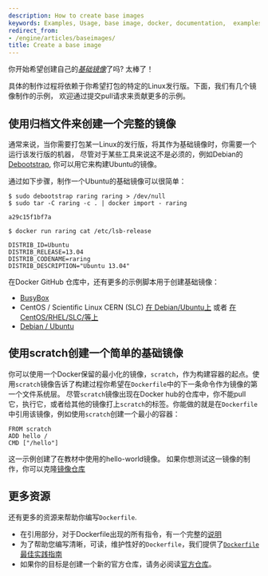 ```yaml
---
description: How to create base images
keywords: Examples, Usage, base image, docker, documentation,  examples
redirect_from:
- /engine/articles/baseimages/
title: Create a base image
---
```


你开始希望创建自己的[*基础镜像*](../../reference/glossary.md#base-image)了吗? 太棒了！

具体的制作过程将依赖于你希望打包的特定的Linux发行版。下面，我们有几个镜像制作的示例，
欢迎通过提交pull请求来贡献更多的示例。

## 使用归档文件来创建一个完整的镜像

通常来说，当你需要打包某一Linux的发行版，将其作为基础镜像时，你需要一个运行该发行版的机器，
尽管对于某些工具来说这不是必须的，例如Debian的[Debootstrap](https://wiki.debian.org/Debootstrap),
你可以用它来构建Ubuntu的镜像。

通过如下步骤，制作一个Ubuntu的基础镜像可以很简单：

    $ sudo debootstrap raring raring > /dev/null
    $ sudo tar -C raring -c . | docker import - raring

    a29c15f1bf7a

    $ docker run raring cat /etc/lsb-release

    DISTRIB_ID=Ubuntu
    DISTRIB_RELEASE=13.04
    DISTRIB_CODENAME=raring
    DISTRIB_DESCRIPTION="Ubuntu 13.04"

在Docker GitHub 仓库中，还有更多的示例脚本用于创建基础镜像：

 - [BusyBox](https://github.com/docker/docker/blob/master/contrib/mkimage-busybox.sh)
 - CentOS / Scientific Linux CERN (SLC) [在 Debian/Ubuntu上](
   https://github.com/docker/docker/blob/master/contrib/mkimage-rinse.sh) 或者
   [在 CentOS/RHEL/SLC/等上](
   https://github.com/docker/docker/blob/master/contrib/mkimage-yum.sh)
 - [Debian / Ubuntu](
   https://github.com/docker/docker/blob/master/contrib/mkimage-debootstrap.sh)

## 使用scratch创建一个简单的基础镜像

你可以使用一个Docker保留的最小化的镜像，`scratch`，作为构建容器的起点。使用`scratch`镜像告诉了构建过程你希望在`Dockerfile`中的下一条命令作为镜像的第一个文件系统层。
尽管`scratch`镜像出现在Docker hub的仓库中，你不能pull它，执行它，或者给其他的镜像打上`scratch`的标签。你能做的就是在`Dockerfile`中引用该镜像，例如使用`scratch`创建一个最小的容器：

    FROM scratch
    ADD hello /
    CMD ["/hello"]

这一示例创建了在教材中使用的hello-world镜像。
如果你想测试这一镜像的制作，你可以克隆[镜像仓库](https://github.com/docker-library/hello-world)


## 更多资源

还有更多的资源来帮助你编写`Dockerfile`.

* 在引用部分，对于Dockerfile出现的所有指令，有一个完整的[说明](../../reference/builder.md)
* 为了帮助您编写清晰，可读，维护性好的`Dockerfile`，我们提供了[`Dockerfile`最佳实践指南](dockerfile_best-practices.md)
* 如果你的目标是创建一个新的官方仓库，请务必阅读[官方仓库](/docker-hub/official_repos/)。
